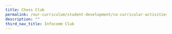 ```yaml
---
title: Chess Club
permalink: /our-curriculum/student-development/co-curricular-activities/clubs-societies/chess-club/
description: ""
third_nav_title: Infocomm Club
---
```

